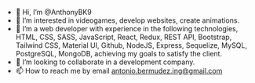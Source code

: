 - 👋 Hi, I’m @AnthonyBK9
- 👀 I’m interested in videogames, develop websites, create animations.
- 🌱 I’m a web developer with experience in the following technologies, HTML, CSS, SASS, JavaScript, React, Redux, REST API, Bootstrap, Tailwind CSS, Material UI,    Github, NodeJS, Express, Sequelize, MySQL, PostgreSQL, MongoDB, achieving my goals to satisfy the client.
- 💞️ I’m looking to collaborate in a development company.
- 📫 How to reach me by email antonio.bermudez.ing@gmail.com

<!---
AnthonyBK9/AnthonyBK9 is a ✨ special ✨ repository because its `README.md` (this file) appears on your GitHub profile.
You can click the Preview link to take a look at your changes.
--->
